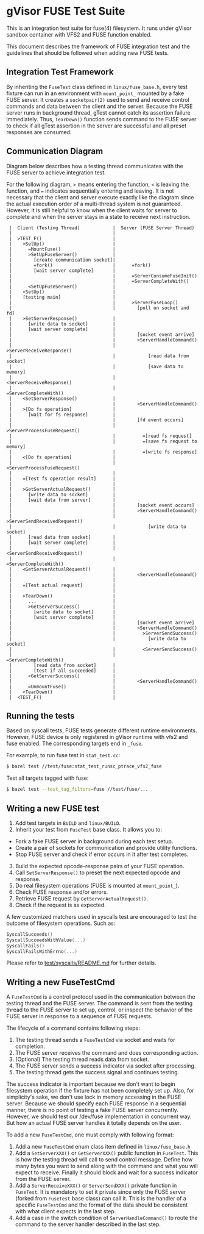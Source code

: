 # gVisor FUSE Test Suite

This is an integration test suite for fuse(4) filesystem. It runs under gVisor
sandbox container with VFS2 and FUSE function enabled.

This document describes the framework of FUSE integration test and the
guidelines that should be followed when adding new FUSE tests.

## Integration Test Framework

By inheriting the `FuseTest` class defined in `linux/fuse_base.h`, every test
fixture can run in an environment with `mount_point_` mounted by a fake FUSE
server. It creates a `socketpair(2)` used to send and receive control commands
and data between the client and the server. Because the FUSE server runs in
background thread, gTest cannot catch its assertion failure immediately. Thus,
`TearDown()` function sends command to the FUSE server to check if all gTest
assertion in the server are successful and all preset responses are consumed.

## Communication Diagram

Diagram below describes how a testing thread communicates with the FUSE server
to achieve integration test.

For the following diagram, `>` means entering the function, `<` is leaving the
function, and `=` indicates sequentially entering and leaving. It is not
necessary that the client and server execute exactly like the diagram since the
actual execution order of a multi-thread system is not guaranteed. However,
it is still helpful to know when the client waits for server to complete and
when the server stays in a state to receive next instruction.

```
 |  Client (Testing Thread)            |  Server (FUSE Server Thread)
 |                                     |
 |  >TEST_F()                          |
 |    >SetUp()                         |
 |      =MountFuse()                   |
 |      >SetUpFuseServer()             |
 |        [create communication socket]|
 |        =fork()                      |      =fork()
 |        [wait server complete]       |
 |                                     |      =ServerConsumeFuseInit()
 |                                     |      =ServerCompleteWith()
 |      <SetUpFuseServer()             |
 |    <SetUp()                         |
 |    [testing main]                   |
 |                                     |      >ServerFuseLoop()
 |                                     |        [poll on socket and fd]
 |    >SetServerResponse()             |
 |      [write data to socket]         |
 |      [wait server complete]         |
 |                                     |        [socket event arrive]
 |                                     |        >ServerHandleCommand()
 |                                     |          >ServerReceiveResponse()
 |                                     |            [read data from socket]
 |                                     |            [save data to memory]
 |                                     |          <ServerReceiveResponse()
 |                                     |          =ServerCompleteWith()
 |    <SetServerResponse()             |
 |                                     |        <ServerHandleCommand()
 |    >[Do fs operation]               |
 |      [wait for fs response]         |
 |                                     |        [fd event occurs]
 |                                     |        >ServerProcessFuseRequest()
 |                                     |          =[read fs request]
 |                                     |          =[save fs request to memory]
 |                                     |          =[write fs response]
 |    <[Do fs operation]               |
 |                                     |        <ServerProcessFuseRequest()
 |                                     |
 |    =[Test fs operation result]      |
 |                                     |
 |    >GetServerActualRequest()        |
 |      [write data to socket]         |
 |      [wait data from server]        |
 |                                     |        [socket event occurs]
 |                                     |        >ServerHandleCommand()
 |                                     |          >ServerSendReceivedRequest()
 |                                     |            [write data to socket]
 |      [read data from socket]        |
 |      [wait server complete]         |
 |                                     |          <ServerSendReceivedRequest()
 |                                     |          =ServerCompleteWith()
 |    <GetServerActualRequest()        |
 |                                     |        <ServerHandleCommand()
 |                                     |
 |    =[Test actual request]           |
 |                                     |
 |    >TearDown()                      |
 |      ...                            |
 |      >GetServerSuccess()            |
 |        [write data to socket]       |
 |        [wait server complete]       |
 |                                     |        [socket event arrive]
 |                                     |        >ServerHandleCommand()
 |                                     |          >ServerSendSuccess()
 |                                     |            [write data to socket]
 |                                     |          <ServerSendSuccess()
 |                                     |          =ServerCompleteWith()
 |        [read data from socket]      |
 |        [test if all succeeded]      |
 |      <GetServerSuccess()            |
 |                                     |        <ServerHandleCommand()
 |      =UnmountFuse()                 |
 |    <TearDown()                      |
 |  <TEST_F()                          |
```

## Running the tests

Based on syscall tests, FUSE tests generate different runtime environments.
However, FUSE device is only registered in gVisor runtime with vfs2 and fuse
enabled. The corresponding targets end in `_fuse`.

For example, to run fuse test in `stat_test.cc`:

```bash
$ bazel test //test/fuse:stat_test_runsc_ptrace_vfs2_fuse
```

Test all targets tagged with fuse:

```bash
$ bazel test --test_tag_filters=fuse //test/fuse/...
```

## Writing a new FUSE test

1. Add test targets in `BUILD` and `linux/BUILD`.
2. Inherit your test from `FuseTest` base class. It allows you to:
  - Fork a fake FUSE server in background during each test setup.
  - Create a pair of sockets for communication and provide utility functions.
  - Stop FUSE server and check if error occurs in it after test completes.
3. Build the expected opcode-response pairs of your FUSE operation.
4. Call `SetServerResponse()` to preset the next expected opcode and response.
5. Do real filesystem operations (FUSE is mounted at `mount_point_`).
6. Check FUSE response and/or errors.
7. Retrieve FUSE request by `GetServerActualRequest()`.
8. Check if the request is as expected.

A few customized matchers used in syscalls test are encouraged to test the
outcome of filesystem operations. Such as:

```cc
SyscallSucceeds()
SyscallSucceedsWithValue(...)
SyscallFails()
SyscallFailsWithErrno(...)
```

Please refer to [test/syscalls/README.md](../syscalls/README.md) for further
details.

## Writing a new FuseTestCmd

A `FuseTestCmd` is a control protocol used in the communication between the
testing thread and the FUSE server. The command is sent from the testing thread
to the FUSE server to set up, control, or inspect the behavior of the FUSE
server in response to a sequence of FUSE requests.

The lifecycle of a command contains following steps:

1. The testing thread sends a `FuseTestCmd` via socket and waits for completion.
2. The FUSE server receives the command and does corresponding action.
3. (Optional) The testing thread reads data from socket.
4. The FUSE server sends a success indicator via socket after processing.
5. The testing thread gets the success signal and continues testing.

The success indicator is important because we don't want to begin filesystem
operation if the fixture has not been completely set up. Also, for simplicity's
sake, we don't use lock in memory accessing in the FUSE server. Because we
should specify each FUSE response in a sequential manner, there is no point of
testing a fake FUSE server concurrently. However, we should test our /dev/fuse
implementation in concurrent way. But how an actual FUSE server handles it
totally depends on the user.

To add a new `FuseTestCmd`, one must comply with following format:

1. Add a new `FuseTestCmd` enum class item defined in `linux/fuse_base.h`
2. Add a `SetServerXXX()` or `GetServerXXX()` public function in `FuseTest`.
   This is how the testing thread will call to send control message. Define how
   many bytes you want to send along with the command and what you will expect
   to receive. Finally it should block and wait for a success indicator from
   the FUSE server.
3. Add a `ServerReceiveXXX()` or `ServerSendXXX()` private function in
   `FuseTest`. It is mandatory to set it private since only the FUSE server
   (forked from `FuseTest` base class) can call it. This is the handler of a
   specific `FuseTestCmd` and the format of the data should be consistent with
   what client expects in the last step.
4. Add a case in the switch condition of `ServerHandleCommand()` to route the
   command to the server handler described in the last step.


